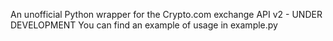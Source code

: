 An unofficial Python wrapper for the Crypto.com exchange API v2 - UNDER DEVELOPMENT
You can find an example of usage in example.py
